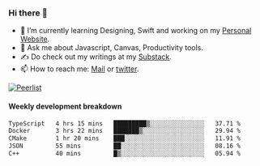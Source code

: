### Hi there 👋

- 🌱 I’m currently learning Designing, Swift and working on my [Personal Website](https://kvaishak.com/).
- 💬 Ask me about Javascript, Canvas,  Productivity tools. 
- :writing_hand: Do check out my writings at my [Substack](https://kvaishak.substack.com/).
- 📫 How to reach me: [Mail](mailto:vaishak.kaippanchery@gmail.com) or [twitter](https://twitter.com/kvaishack).

[![Peerlist](https://github-readme-badge.peerlist.io/api/vaishak)](https://peerlist.io/vaishak)

#### Weekly development breakdown

<!--START_SECTION:waka-->

```txt
TypeScript   4 hrs 15 mins   █████████▒░░░░░░░░░░░░░░░   37.71 %
Docker       3 hrs 22 mins   ███████▒░░░░░░░░░░░░░░░░░   29.94 %
CMake        1 hr 20 mins    ███░░░░░░░░░░░░░░░░░░░░░░   11.91 %
JSON         55 mins         ██░░░░░░░░░░░░░░░░░░░░░░░   08.16 %
C++          40 mins         █▒░░░░░░░░░░░░░░░░░░░░░░░   05.94 %
```

<!--END_SECTION:waka-->
